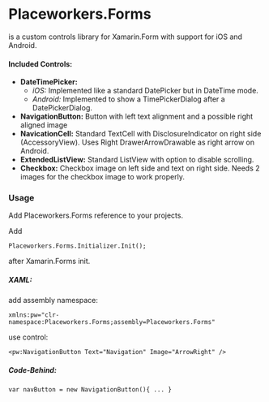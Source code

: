 # Placeworkers.Forms
is a custom controls library for Xamarin.Form with support for iOS and Android.

#### Included Controls:

- **DateTimePicker:** 
	- *iOS:* Implemented like a standard DatePicker but in DateTime mode.
	- *Android:* Implemented to show a TimePickerDialog after a DatePickerDialog.
- **NavigationButton:** Button with left text alignment and a possible right aligned image
- **NavicationCell:** Standard TextCell with DisclosureIndicator on right side (AccessoryView). Uses Right DrawerArrowDrawable as right arrow on Android.
- **ExtendedListView:** Standard ListView with option to disable scrolling.
- **Checkbox:** Checkbox image on left side and text on right side. Needs 2 images for the checkbox image to work properly.

### Usage

Add Placeworkers.Forms reference to your projects.

Add

	Placeworkers.Forms.Initializer.Init();

after Xamarin.Forms init.	
	
##### XAML:

add assembly namespace: 
	
	xmlns:pw="clr-namespace:Placeworkers.Forms;assembly=Placeworkers.Forms"

use control:

	<pw:NavigationButton Text="Navigation" Image="ArrowRight" />

##### Code-Behind:
	
	var navButton = new NavigationButton(){ ... }  	